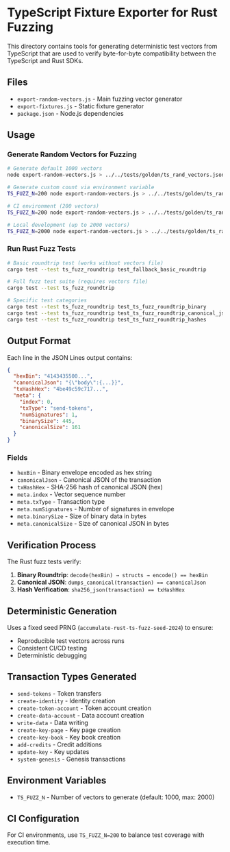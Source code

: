 # TypeScript Fixture Exporter for Rust Fuzzing

This directory contains tools for generating deterministic test vectors from TypeScript that are used to verify byte-for-byte compatibility between the TypeScript and Rust SDKs.

## Files

- `export-random-vectors.js` - Main fuzzing vector generator
- `export-fixtures.js` - Static fixture generator
- `package.json` - Node.js dependencies

## Usage

### Generate Random Vectors for Fuzzing

```bash
# Generate default 1000 vectors
node export-random-vectors.js > ../../tests/golden/ts_rand_vectors.jsonl

# Generate custom count via environment variable
TS_FUZZ_N=200 node export-random-vectors.js > ../../tests/golden/ts_rand_vectors.jsonl

# CI environment (200 vectors)
TS_FUZZ_N=200 node export-random-vectors.js > ../../tests/golden/ts_rand_vectors.jsonl

# Local development (up to 2000 vectors)
TS_FUZZ_N=2000 node export-random-vectors.js > ../../tests/golden/ts_rand_vectors.jsonl
```

### Run Rust Fuzz Tests

```bash
# Basic roundtrip test (works without vectors file)
cargo test --test ts_fuzz_roundtrip test_fallback_basic_roundtrip

# Full fuzz test suite (requires vectors file)
cargo test --test ts_fuzz_roundtrip

# Specific test categories
cargo test --test ts_fuzz_roundtrip test_ts_fuzz_roundtrip_binary
cargo test --test ts_fuzz_roundtrip test_ts_fuzz_roundtrip_canonical_json
cargo test --test ts_fuzz_roundtrip test_ts_fuzz_roundtrip_hashes
```

## Output Format

Each line in the JSON Lines output contains:

```json
{
  "hexBin": "4143435500...",
  "canonicalJson": "{\"body\":{...}}",
  "txHashHex": "4be49c59c717...",
  "meta": {
    "index": 0,
    "txType": "send-tokens",
    "numSignatures": 1,
    "binarySize": 445,
    "canonicalSize": 161
  }
}
```

### Fields

- `hexBin` - Binary envelope encoded as hex string
- `canonicalJson` - Canonical JSON of the transaction
- `txHashHex` - SHA-256 hash of canonical JSON (hex)
- `meta.index` - Vector sequence number
- `meta.txType` - Transaction type
- `meta.numSignatures` - Number of signatures in envelope
- `meta.binarySize` - Size of binary data in bytes
- `meta.canonicalSize` - Size of canonical JSON in bytes

## Verification Process

The Rust fuzz tests verify:

1. **Binary Roundtrip**: `decode(hexBin) → structs → encode() == hexBin`
2. **Canonical JSON**: `dumps_canonical(transaction) == canonicalJson`
3. **Hash Verification**: `sha256_json(transaction) == txHashHex`

## Deterministic Generation

Uses a fixed seed PRNG (`accumulate-rust-ts-fuzz-seed-2024`) to ensure:
- Reproducible test vectors across runs
- Consistent CI/CD testing
- Deterministic debugging

## Transaction Types Generated

- `send-tokens` - Token transfers
- `create-identity` - Identity creation
- `create-token-account` - Token account creation
- `create-data-account` - Data account creation
- `write-data` - Data writing
- `create-key-page` - Key page creation
- `create-key-book` - Key book creation
- `add-credits` - Credit additions
- `update-key` - Key updates
- `system-genesis` - Genesis transactions

## Environment Variables

- `TS_FUZZ_N` - Number of vectors to generate (default: 1000, max: 2000)

## CI Configuration

For CI environments, use `TS_FUZZ_N=200` to balance test coverage with execution time.